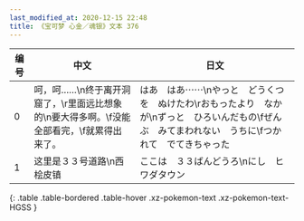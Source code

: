 ```yaml
---
last_modified_at: 2020-12-15 22:48
title: 《宝可梦 心金／魂银》文本 376
---
```

| 编号 | 中文 | 日文 |
| ---- | ---- | ---- |
| 0 | 呵，呵……\n终于离开洞窟了，\r里面远比想象的\n要大得多啊。\f没能全部看完，\f就累得出来了。 | はあ　はあ⋯⋯\nやっと　どうくつを　ぬけたわ\rおもったより　なかが\nずっと　ひろいんだもの\fぜんぶ　みてまわれない　うちに\fつかれて　でてきちゃった |
| 1 | 这里是３３号道路\n西　桧皮镇 | ここは　３３ばんどうろ\nにし　ヒワダタウン |
{: .table .table-bordered .table-hover .xz-pokemon-text .xz-pokemon-text-HGSS }